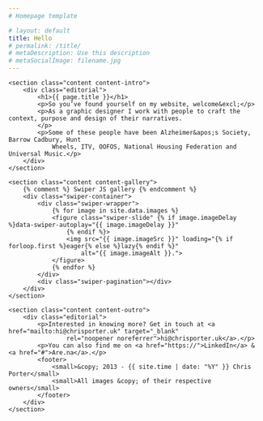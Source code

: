 ```yaml
---
# Homepage template

# layout: default
title: Hello
# permalink: /title/
# metaDescription: Use this description
# metaSocialImage: filename.jpg
---
```


<!-- <header>
    <h1>{{ page.title }}</h1>
</header> -->

<main id="content">

    <section class="content content-intro">
        <div class="editorial">
            <h1>{{ page.title }}</h1>
            <p>So you’ve found yourself on my website, welcome&excl;</p>
            <p>As a graphic designer I work with people to craft the context, purpose and design of their narratives.
            </p>
            <p>Some of these people have been Alzheimer&apos;s Society, Barrow Cadbury, Hunt
                Wheels, ITV, OOFOS, National Housing Federation and Universal Music.</p>
        </div>
    </section>

    <section class="content content-gallery">
        {% comment %} Swiper JS gallery {% endcomment %}
        <div class="swiper-container">
            <div class="swiper-wrapper">
                {% for image in site.data.images %}
                <figure class="swiper-slide" {% if image.imageDelay %}data-swiper-autoplay="{{ image.imageDelay }}"
                    {% endif %}>
                    <img src="{{ image.imageSrc }}" loading="{% if forloop.first %}eager{% else %}lazy{% endif %}"
                        alt="{{ image.imageAlt }}.">
                </figure>
                {% endfor %}
            </div>
            <div class="swiper-pagination"></div>
        </div>
    </section>

    <section class="content content-outro">
        <div class="editorial">
            <p>Interested in knowing more? Get in touch at <a href="mailto:hi@chrisporter.uk" target="_blank"
                    rel="noopener noreferrer">hi@chrisporter.uk</a>.</p>
            <p>You can also find me on <a href="https://">LinkedIn</a> & <a href="#">Are.na</a>.</p>
            <footer>
                <small>&copy; 2013 - {{ site.time | date: "%Y" }} Chris Porter</small>
                <small>All images &copy; of their respective owners</small>
            </footer>
        </div>
    </section>

</main>
